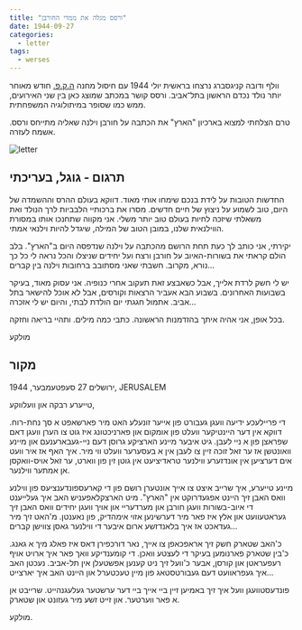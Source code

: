 ```yaml
---
title: "ורסס מגלה את ממדי החורבן"
date: 1944-09-27
categories:
  - letter
tags:
  - werses
---
```


וולף ודובה קניגסברג נרצחו בראשית יולי 1944 עם חיסול מחנה [ה.ק.פ.](https://en.wikipedia.org/wiki/HKP_562_forced_labor_camp)
חודש מאוחר יותר נולד נכדם הראשון בתל־אביב.
ורסס קושר במכתב שמוצג כאן בין שני האירועים, ממש כמו שסופר במיתולוגיה המשפחתית.

טרם הצלחתי למצוא בארכיון "הארץ" את הכתבה על חורבן וילנה
שאליה מתייחס ורסס. אשמח לעזרה.

![letter](/pupko-papers/assets/images/1944-09-27-werses-printed.jpg)

## תרגום - גוגל, בעריכתי

החדשות הטובות על לידת בנכם שימחו אותי מאוד. דווקא בעולם ההרס וההשמדה של היום, טוב לשמוע על ניצוץ של חיים חדשים. מסרו את ברכותיי הלבביות לרך הנולד ואת משאלתי  שיזכה לחיות בעולם טוב יותר משלי. אני מקווה שתחנכו אותו במסורת הווילנאית שלנו, במובן הטוב של המילה, שיגדל להיות וילנאי אמתי.

יקירתי, אני כותב לך כעת תחת הרושם מהכתבה על וילנה שנדפסה היום ב"הארץ". בלב הולם קראתי את בשורות-האיוב על חורבן ורצח ועל יחידים שניצלו והכל נראה לי כל כך נורא, מקרוב. חשבתי שאני מסתובב ברחובות וילנה בין קברים...

יש לי חשק לרדת אלייך, אבל כשאבצע זאת תעקוב אחרי כנופיה. אני עסוק מאוד, בעיקר בשבועות האחרונים. בשבוע הבא אעביר הרצאות וקורסים, אבל לא אוכל להישאר בתל אביב. אתמול חגגתי יום הולדת לבתי, והיום יש לי אזכרה...

בכל אופן, אני אהיה איתך בהזדמנות הראשונה. כתבי כמה מילים. ותהיי בריאה וחזקה.

מולקע

## מקור

ירושלים 27 סעפטעמבער, 1944, JERUSALEM

טייערע רבקה און וועלווקע,

די פריילעכע ידיעה וועגן געבורט פון אייער זונעלע האט מיר פארשאפט א סך נחת-רוח. דווקא אין דער היינטיקער וועלט פון אומקום און פארניכטונג איז גוט צו הערן וועגן דאם שפראצן פון א ניי לעבן. גיט איבער מיינע הארציקע גרוסן דעם ניי-געבארענעם און מיינע וואונטשן אז ער זאל זוכה זיין צו לעבן אין א בעסערער וועלט ווי מיר. איך האף אז איר וועט אים דערציען אין אונדזערע ווילנער טראדיציעט אין גוטן זין פון ווארט, ער זאל אויס-וואקסן אן אמתער ווילנער.

מיינע טייערע, איך שרייב איצט צו אייך אונטערן רושם פון די קארעספונדענציעס פון ווילנע וואס האבן זיך היינט אפגעדרוקט אין "הארץ". מיט הארצקלאפעניש האב איך געלייענט די איוב-בשורות וועגן חורבן און מערדעריי און אויך וועגן יחידים וואס האבן זיך געראטעוועט און אלץ איז פאר מיר דערשינען אזוי אימהדיק, פון נאענטן. מ'האט זיך מיר געדאכט אז איך בלאנדזשע ארום איבער די ווילנער גאסן צווישן קברים...

כ'האב שטארק חשק זיך אראפכאפן צו אייך, נאר דורכפירן דאס איז פאלג מיך א גאנג. כ'בין שטארק פארנומען בעיקר די לעצטע וואכן. די קומענדיקע וואך פאר איך ארויט אויף רעפעראטן און קורסן, אבער כ'וועל זיך ניט קענען אפשטעלן אין תל-אביב. נעכטן האב איך געפראוועט דעם געבורטסטאג פון מיין טעכטערל און היינט האב איך יארצייט...

פונדעסטוועגן וועל איך זיך באמיען זיין ביי אייך ביי דער ערשטער געלעגנהייט. שרייבט אן א פאר ווערטער. און זייט זשע מיר געזונט און שטארק.

מולקע.

